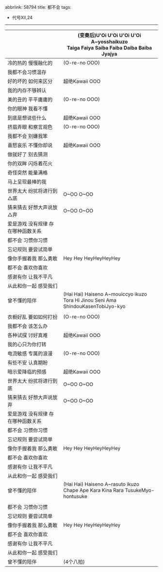 abbrlink: 58794
title: 都不会
tags:
  - 代号XII,24
---
|      |(变奏后)U'Oi U'Oi U'Oi U'Oi<br>A~yosshaikuzo<br>Taiga Faiya Saiba Faiba Daiba Baiba Jyajya|
|--|--|
|冷的热的 慢慢融化的|(O-re-no OOO)|
|我都不会习惯温存|      |
|好的坏的 如何来区分|超绝Kawaii OOO|
|我的内存不够辨认|      |
|美的丑的 平平庸庸的|(O-re-no OOO)|
|你的眼神 我看不懂|      |
|到底是想说些什么|超绝Kawaii OOO|
|挤眉弄眼 和察言观色|(O-re-no OOO)|
|我都不会 别嫌我笨|      |
|喜怒哀乐 不懂你却说|超绝Kawaii OOO|
|做就好了 别去猜测|      |
|你的双眸 闪烁着花火|      |
|奇怪突然 能量满格|      |
|马上呈现最棒的我|      |
|世界太大 纷扰将进行到△底|O~OO O~OO|
|猜来猜去 好想大声说放△弃|O~OO O~OO|
|爱是游戏 没有规律 存在哪种函数关系|      |
|都不会 习惯你习惯|      |
|忘记规则 要尝试简单|      |
|像你手握着我 那么勇敢|Hey Hey HeyHeyHeyHey|
|都不会 喜欢你喜欢|      |
|感谢有你 让我不平凡|      |
|从此和你一起 感受我们|      |
|曾不懂的陪伴|(Hai Hai) Haiseno A~mouiccyo ikuzo<br>Tora Hi Jinou Seni Ama ShindouKasenTobiJyo-kyo|
|      |      |
|衣橱好乱 要如如何打扮|(O-re-no OOO)|
|我都不会 该怎么办|      |
|各种试探 讨好真难|超绝Kawaii OOO|
|我的心只为你打转|      |
|电流敏感 专属的浪漫|(O-re-no OOO)|
|有些不安 认真期盼|      |
|暗示爱降临的预感|超绝Kawaii OOO|
|世界太大 纷扰将进行到底|O~OO O~OO|
|猜来猜去 好想大声说放弃|O~OO O~OO|
|爱是游戏 没有规律 存在哪种函数关系|      |
|都不会 习惯你习惯|      |
|忘记规则 要尝试简单|      |
|像你手握着我 那么勇敢|Hey Hey HeyHeyHeyHey|
|都不会 喜欢你喜欢|      |
|感谢有你 让我不平凡|      |
|从此和你一起 感受我们|      |
|曾不懂的陪伴|(Hai Hai) Haiseno A~rasuto ikuzo<br>Chape Ape Kara Kina Rara TusukeMyo-hontusuke|
|      |      |
|都不会 习惯你习惯|      |
|忘记规则 要尝试简单|      |
|像你手握着我 那么勇敢|Hey Hey HeyHeyHeyHey|
|都不会 喜欢你喜欢|      |
|感谢有你 让我不平凡|      |
|从此和你一起 感受我们|      |
|曾不懂的陪伴|(4个八拍)|
